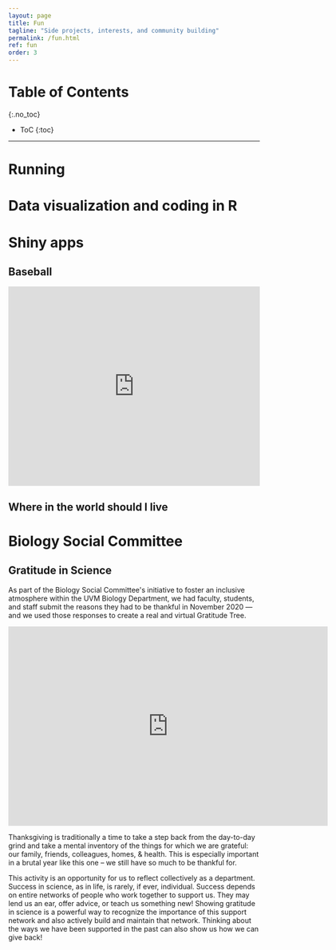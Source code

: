 ```yaml
---
layout: page
title: Fun
tagline: "Side projects, interests, and community building"
permalink: /fun.html
ref: fun
order: 3
---
```


# Table of Contents
{:.no_toc}

* ToC
{:toc}

---

# Running

# Data visualization and coding in R



# Shiny apps

## Baseball

<iframe height="400" width="100%" frameborder="no" src="https://tsoleary.shinyapps.io/baseball/"> </iframe>

## Where in the world should I live

# Biology Social Committee

## Gratitude in Science

As part of the Biology Social Committee's initiative to foster an inclusive atmosphere within the UVM Biology Department, we had faculty, students, and staff submit the reasons they had to be thankful in November 2020 — and we used those responses to create a real and virtual Gratitude Tree.

<iframe src="https://streaming.uvm.edu/media/embed/29586/" width="640" height="400" frameborder="0" allowfullscreen></iframe>

Thanksgiving is traditionally a time to take a step back from the day-to-day grind and take a mental inventory of the things for which we are grateful: our family, friends, colleagues, homes, & health. This is especially important in a brutal year like this one – we still have so much to be thankful for.

This activity is an opportunity for us to reflect collectively as a department. Success in science, as in life, is rarely, if ever, individual. Success depends on entire networks of people who work together to support us. They may lend us an ear, offer advice, or teach us something new! Showing gratitude in science is a powerful way to recognize the importance of this support network and also actively build and maintain that network. Thinking about the ways we have been supported in the past can also show us how we can give back!

